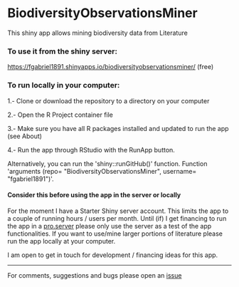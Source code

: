 # BiodiversityObservationsMiner

This shiny app allows mining biodiversity data from Literature

### To use it from the shiny server: 

https://fgabriel1891.shinyapps.io/biodiversityobservationsminer/  (free)

### To run locally in your computer:  
 
 1.- Clone or download the repository to a directory on your computer
 
 2.- Open the R Project container file
 
 3.- Make sure you have all R packages installed and updated to run the app (see About) 
 
 4.- Run the app through RStudio with the RunApp button. 
 
 Alternatively, you can run the 'shiny::runGitHub()' function. Function 'arguments (repo= "BiodiversityObservationsMiner", username= "fgabriel1891")'.
 

#### Consider this before using the app in the server or locally

For the moment I have a Starter Shiny server account. This limits the app to a couple of running hours / users per month. Until (if) I get financing to run the app in a [pro.server](http://www.shinyapps.io/)  please only use the server as a test of the app functionalities. If you want to use/mine larger portions of literature please run the app locally at your computer. 

I am open to get in touch for development / financing ideas for this app. 

--------
For comments, suggestions and bugs please open an [issue](https://github.com/fgabriel1891/BiodiversityObservationsMiner/issues/new)
